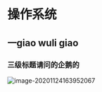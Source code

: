 # 操作系统
## 一giao wuli giao
### 三级标题请问的企鹅的

![image-20201124163952067](C:\Users\如何让富婆爱上我\AppData\Roaming\Typora\typora-user-images\image-20201124163952067.png)